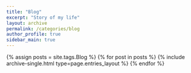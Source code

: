 ```yaml
---
title: "Blog"
excerpt: "Story of my life"
layout: archive
permalink: /categories/blog
author_profile: true
sidebar_main: true
---
```


{% assign posts = site.tags.Blog %}
{% for post in posts %} {% include archive-single.html type=page.entries_layout %} {% endfor %}